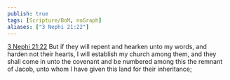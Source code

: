 ```yaml
---
publish: true
tags: [Scripture/BoM, noGraph]
aliases: ["3 Nephi 21:22"]
---
```

[3 Nephi 21:22](https://churchofjesuschrist.org/study/scriptures/bofm/3-ne/21?lang=eng&id=p22#p22) But if they will repent and hearken unto my words, and harden not their hearts, I will establish my church among them, and they shall come in unto the covenant and be numbered among this the remnant of Jacob, unto whom I have given this land for their inheritance;

